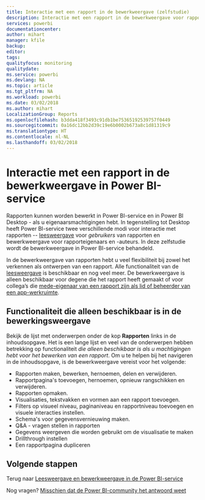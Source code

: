```yaml
---
title: Interactie met een rapport in de bewerkweergave (zelfstudie)
description: Interactie met een rapport in de bewerkweergave voor rapporten in Power BI-service
services: powerbi
documentationcenter: 
author: mihart
manager: kfile
backup: 
editor: 
tags: 
qualityfocus: monitoring
qualitydate: 
ms.service: powerbi
ms.devlang: NA
ms.topic: article
ms.tgt_pltfrm: NA
ms.workload: powerbi
ms.date: 03/02/2018
ms.author: mihart
LocalizationGroup: Reports
ms.openlocfilehash: b3dda418f3493c91db1be75365192539757f0449
ms.sourcegitcommit: 0a16dc12bb2d39c19e6b0002b673a8c1d81319c9
ms.translationtype: HT
ms.contentlocale: nl-NL
ms.lasthandoff: 03/02/2018
---
```

# <a name="interact-with-a-report-in-editing-view-in-power-bi-service"></a>Interactie met een rapport in de bewerkweergave in Power BI-service
Rapporten kunnen worden bewerkt in Power BI-service en in Power BI Desktop - als u eigenaarsmachtigingen hebt. In tegenstelling tot Desktop heeft Power BI-service twee verschillende modi voor interactie met rapporten -- [leesweergave](service-reading-view-and-editing-view.md) voor *gebruikers* van rapporten en bewerkweergave voor rapporteigenaars en -auteurs. In deze zelfstudie wordt de bewerkweergave in Power BI-service behandeld. 

In de bewerkweergave van rapporten hebt u veel flexibiliteit bij zowel het verkennen als ontwerpen van een rapport. Alle functionaliteit van de [leesweergave](service-reading-view-and-editing-view.md) is beschikbaar en nog veel meer. De bewerkweergave is alleen beschikbaar voor degene die het rapport heeft gemaakt of voor collega’s die [mede-eigenaar van een rapport zijn als lid of beheerder van een app-werkruimte](service-create-distribute-apps.md).

## <a name="functionality-only-available-in-editing-view"></a>Functionaliteit die alleen beschikbaar is in de bewerkingsweergave
Bekijk de lijst met onderwerpen onder de kop **Rapporten** links in de inhoudsopgave. Het is een lange lijst en veel van de onderwerpen hebben betrekking op functionaliteit *die alleen beschikbaar is als u machtigingen hebt voor het bewerken van een rapport*.  Om u te helpen bij het navigeren in de inhoudsopgave, is de bewerkweergave vereist voor het volgende:

* Rapporten maken, bewerken, hernoemen, delen en verwijderen.
* Rapportpagina's toevoegen, hernoemen, opnieuw rangschikken en verwijderen.
* Rapporten opmaken.
* Visualisaties, tekstvakken en vormen aan een rapport toevoegen.
* Filters op visueel niveau, paginaniveau en rapportniveau toevoegen en visuele interacties instellen.
* Schema's voor gegevensvernieuwing maken.
* Q&A - vragen stellen in rapporten
* Gegevens weergeven die worden gebruikt om de visualisatie te maken 
* Drillthrough instellen
* Een rapportpagina dupliceren


## <a name="next-steps"></a>Volgende stappen
Terug naar [Leesweergave en bewerkweergave in de Power BI-service](service-reading-view-and-editing-view.md)

Nog vragen? [Misschien dat de Power BI-community het antwoord weet](http://community.powerbi.com/)

